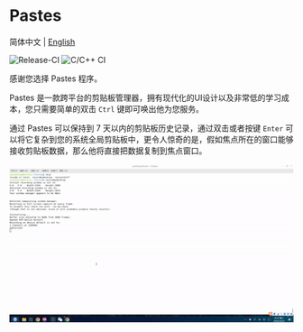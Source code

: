 # Pastes

简体中文 | [English](./README.md)

![Release-CI](https://github.com/JackieLiu1/pastes/workflows/Release-CI/badge.svg) ![C/C++ CI](https://github.com/JackieLiu1/pastes/workflows/C/C++%20CI/badge.svg)

感谢您选择 Pastes 程序。

Pastes 是一款跨平台的剪贴板管理器，拥有现代化的UI设计以及非常低的学习成本，您只需要简单的双击 `Ctrl` 键即可唤出他为您服务。

通过 Pastes 可以保持到 7 天以内的剪贴板历史记录，通过双击或者按键 `Enter` 可以将它复杂到您的系统全局剪贴板中，更令人惊奇的是，假如焦点所在的窗口能够接收剪贴板数据，那么他将直接把数据复制到焦点窗口。

![img](./pastes-view.gif)
